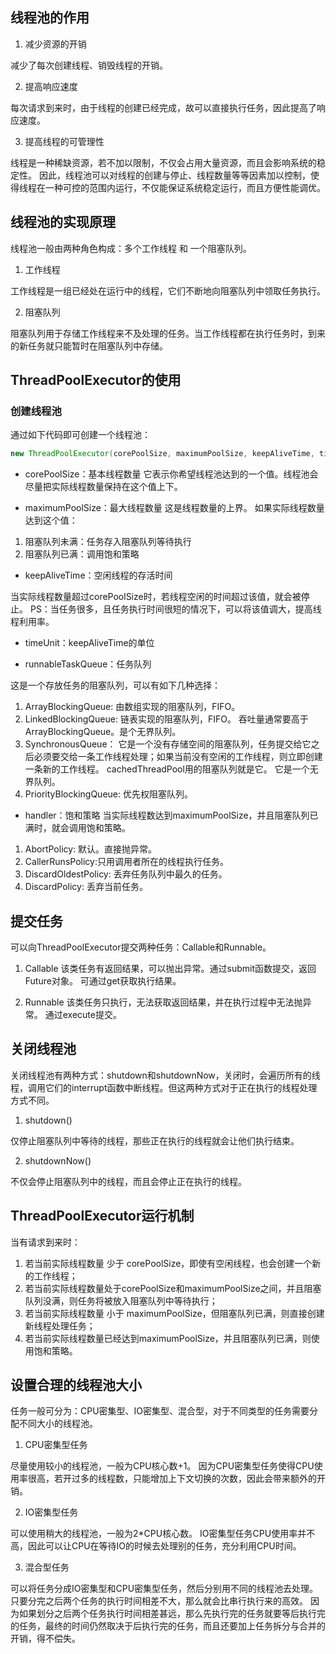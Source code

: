 ## 线程池的作用
1. 减少资源的开销

减少了每次创建线程、销毁线程的开销。

2. 提高响应速度 

每次请求到来时，由于线程的创建已经完成，故可以直接执行任务，因此提高了响应速度。

3. 提高线程的可管理性 

线程是一种稀缺资源，若不加以限制，不仅会占用大量资源，而且会影响系统的稳定性。 
因此，线程池可以对线程的创建与停止、线程数量等等因素加以控制，使得线程在一种可控的范围内运行，不仅能保证系统稳定运行，而且方便性能调优。

## 线程池的实现原理
线程池一般由两种角色构成：多个工作线程 和 一个阻塞队列。

1. 工作线程 

工作线程是一组已经处在运行中的线程，它们不断地向阻塞队列中领取任务执行。

2. 阻塞队列 

阻塞队列用于存储工作线程来不及处理的任务。当工作线程都在执行任务时，到来的新任务就只能暂时在阻塞队列中存储。

## ThreadPoolExecutor的使用

### 创建线程池

通过如下代码即可创建一个线程池：

```java
new ThreadPoolExecutor(corePoolSize, maximumPoolSize, keepAliveTime, timeUnit, runnableTaskQueue, handler);
```

- corePoolSize：基本线程数量 
它表示你希望线程池达到的一个值。线程池会尽量把实际线程数量保持在这个值上下。

- maximumPoolSize：最大线程数量 
这是线程数量的上界。 
如果实际线程数量达到这个值：

1. 阻塞队列未满：任务存入阻塞队列等待执行
2. 阻塞队列已满：调用饱和策略

- keepAliveTime：空闲线程的存活时间 

当实际线程数量超过corePoolSize时，若线程空闲的时间超过该值，就会被停止。 
PS：当任务很多，且任务执行时间很短的情况下，可以将该值调大，提高线程利用率。

- timeUnit：keepAliveTime的单位

- runnableTaskQueue：任务队列 

这是一个存放任务的阻塞队列，可以有如下几种选择： 
1. ArrayBlockingQueue: 由数组实现的阻塞队列，FIFO。
2. LinkedBlockingQueue: 链表实现的阻塞队列，FIFO。 吞吐量通常要高于ArrayBlockingQueue。是个无界队列。
3. SynchronousQueue： 它是一个没有存储空间的阻塞队列，任务提交给它之后必须要交给一条工作线程处理；如果当前没有空闲的工作线程，则立即创建一条新的工作线程。 cachedThreadPool用的阻塞队列就是它。 
它是一个无界队列。
4. PriorityBlockingQueue: 优先权阻塞队列。

- handler：饱和策略 
当实际线程数达到maximumPoolSize，并且阻塞队列已满时，就会调用饱和策略。 

1. AbortPolicy: 默认。直接抛异常。
2. CallerRunsPolicy:只用调用者所在的线程执行任务。
3. DiscardOldestPolicy: 丢弃任务队列中最久的任务。
4. DiscardPolicy: 丢弃当前任务。

## 提交任务

可以向ThreadPoolExecutor提交两种任务：Callable和Runnable。

1. Callable 
该类任务有返回结果，可以抛出异常。通过submit函数提交，返回Future对象。 可通过get获取执行结果。

2. Runnable 
该类任务只执行，无法获取返回结果，并在执行过程中无法抛异常。 通过execute提交。

## 关闭线程池
关闭线程池有两种方式：shutdown和shutdownNow，关闭时，会遍历所有的线程，调用它们的interrupt函数中断线程。但这两种方式对于正在执行的线程处理方式不同。

1. shutdown() 

仅停止阻塞队列中等待的线程，那些正在执行的线程就会让他们执行结束。

2. shutdownNow() 

不仅会停止阻塞队列中的线程，而且会停止正在执行的线程。

## ThreadPoolExecutor运行机制

当有请求到来时：

1. 若当前实际线程数量 少于 corePoolSize，即使有空闲线程，也会创建一个新的工作线程；
2. 若当前实际线程数量处于corePoolSize和maximumPoolSize之间，并且阻塞队列没满，则任务将被放入阻塞队列中等待执行；
3. 若当前实际线程数量 小于 maximumPoolSize，但阻塞队列已满，则直接创建新线程处理任务；
4. 若当前实际线程数量已经达到maximumPoolSize，并且阻塞队列已满，则使用饱和策略。


## 设置合理的线程池大小

任务一般可分为：CPU密集型、IO密集型、混合型，对于不同类型的任务需要分配不同大小的线程池。

1. CPU密集型任务 

尽量使用较小的线程池，一般为CPU核心数+1。 
因为CPU密集型任务使得CPU使用率很高，若开过多的线程数，只能增加上下文切换的次数，因此会带来额外的开销。

2. IO密集型任务 

可以使用稍大的线程池，一般为2*CPU核心数。 
IO密集型任务CPU使用率并不高，因此可以让CPU在等待IO的时候去处理别的任务，充分利用CPU时间。

3. 混合型任务 

可以将任务分成IO密集型和CPU密集型任务，然后分别用不同的线程池去处理。 
只要分完之后两个任务的执行时间相差不大，那么就会比串行执行来的高效。 
因为如果划分之后两个任务执行时间相差甚远，那么先执行完的任务就要等后执行完的任务，最终的时间仍然取决于后执行完的任务，而且还要加上任务拆分与合并的开销，得不偿失。
